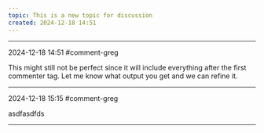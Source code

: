 ```yaml
---
topic: This is a new topic for discussion
created: 2024-12-18 14:51
---
```


---

2024-12-18 14:51 #comment-greg

This might still not be perfect since it will include everything after the first commenter tag. Let me know what output you get and we can refine it.

---

2024-12-18 15:15 #comment-greg 

asdfasdfds

---
